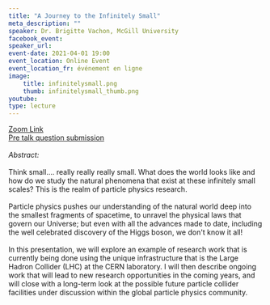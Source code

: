 ```yaml
---
title: "A Journey to the Infinitely Small"
meta_description: ""
speaker: Dr. Brigitte Vachon, McGill University
facebook_event:
speaker_url:
event-date: 2021-04-01 19:00
event_location: Online Event
event_location_fr: événement en ligne
image:
    title: infinitelysmall.png
    thumb: infinitelysmall_thumb.png
youtube:
type: lecture
---
```

<a href="https://us02web.zoom.us/j/83732585664">Zoom Link</a>
<br>
<a href="https://tinyurl.com/npuyjtpe">Pre talk question submission</a>
<br><br>
*Abstract:*
<br><br>
Think small.... really really really small. What does the world looks like and how do we study the natural phenomena that exist at these infinitely small scales? This is the realm of particle physics research.
<br><br>
Particle physics pushes our understanding of the natural world deep into the smallest fragments of spacetime, to unravel the physical laws that govern our Universe; but even with all the advances made to date, including the well celebrated discovery of the Higgs boson, we don't know it all!
<br><br>
In this presentation, we will explore an example of research work that is currently being done using the unique infrastructure that is the Large Hadron Collider (LHC) at the CERN laboratory. I will then describe ongoing work that will lead to new research opportunities in the coming years, and will close with a long-term look at the possible future particle collider facilities under discussion within the global particle physics community.
